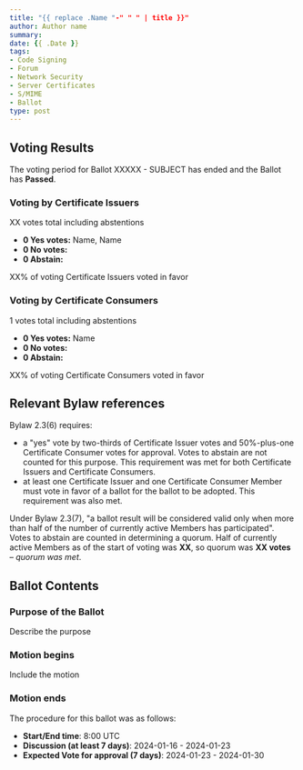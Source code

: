 ```yaml
---
title: "{{ replace .Name "-" " " | title }}"
author: Author name
summary: 
date: {{ .Date }}
tags:
- Code Signing
- Forum
- Network Security
- Server Certificates
- S/MIME
- Ballot
type: post
---
```


## Voting Results

The voting period for Ballot XXXXX - SUBJECT has ended and the Ballot has **Passed**. 

### Voting by Certificate Issuers

XX votes total including abstentions

- **0 Yes votes:** Name, Name
- **0 No votes:**
- **0 Abstain:**  

XX% of voting Certificate Issuers voted in favor

### Voting by Certificate Consumers

1 votes total including abstentions

- **0 Yes votes:** Name  
- **0 No votes:**  
- **0 Abstain:**  

XX% of voting Certificate Consumers voted in favor

## Relevant Bylaw references

Bylaw 2.3(6) requires:

- a "yes" vote by two-thirds of Certificate Issuer votes and 50%-plus-one Certificate Consumer votes for approval.  Votes to abstain are not counted for this purpose. This requirement was met for both Certificate Issuers and Certificate Consumers.
- at least one Certificate Issuer and one Certificate Consumer Member must vote in favor of a ballot for the ballot to be adopted. This requirement was also met.

Under Bylaw 2.3(7), "a ballot result will be considered valid only when more than half of the number of currently active Members has participated". Votes to abstain are counted in determining a quorum. Half of currently active Members as of the start of voting was **XX**, so quorum was **XX votes** – _quorum was met_.

## Ballot Contents

### Purpose of the Ballot

Describe the purpose

### Motion begins

Include the motion

### Motion ends

The procedure for this ballot was as follows:

- **Start/End time**: 8:00 UTC
- **Discussion (at least 7 days)**: 2024-01-16 - 2024-01-23
- **Expected Vote for approval (7 days)**: 2024-01-23 - 2024-01-30
